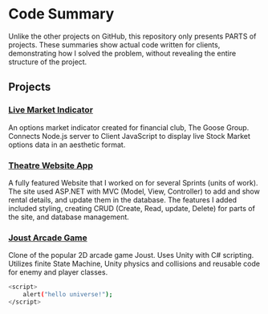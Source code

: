 # Code Summary

Unlike the other projects on GitHub, this repository only presents PARTS of projects. These summaries show actual code written for clients, demonstrating how I solved the problem, without revealing the entire structure of the project.

## Projects

### [Live Market Indicator](https://github.com/MrSchaffner/Code-Summary/tree/master/SpyGlass_CodeSummary)

An options market indicator created for financial club, The Goose Group. Connects Node.js server to Client JavaScript to display live Stock Market options data in an aesthetic format.

### [Theatre Website App](https://github.com/MrSchaffner/Code-Summary/tree/master/Theatre_dotNet_CodeSummary)

A fully featured Website that I worked on for several Sprints (units of work). The site used ASP.NET with MVC (Model, View, Controller) to add and show rental details, and update them in the database.   The features I added included styling, creating CRUD (Create, Read, update, Delete) for parts of the site, and database management.

### [Joust Arcade Game](https://github.com/MrSchaffner/Unity/tree/master/Joust_Arcade)

Clone of the popular 2D arcade game Joust. Uses Unity with C# scripting. Utilizes finite State Machine, Unity physics and collisions and reusable code for enemy and player classes.


```bash
<script>
    alert("hello universe!");
</script>
```